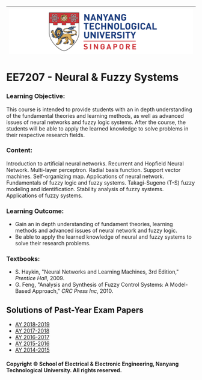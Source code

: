 |![image](https://github.com/NTU-CCA/EE7207/blob/master/logo.png)|
|---|
# EE7207 - Neural & Fuzzy Systems

### Learning Objective:

This course is intended to provide students with an in depth understanding of the fundamental theories and learning methods, as well as advanced issues of neural networks and fuzzy logic systems. After the course, the students will be able to apply the learned knowledge to solve problems in their respective research fields.

### Content:

Introduction to artificial neural networks. Recurrent and Hopfield Neural Network. Multi-layer perceptron. Radial basis function. Support vector machines. Self-organizing map. Applications of neural network. Fundamentals of fuzzy logic and fuzzy systems. Takagi-Sugeno (T-S) fuzzy modeling and identification. Stability analysis of fuzzy systems. Applications of fuzzy systems.

### Learning Outcome:

- Gain an in depth understanding of fundament theories, learning methods and advanced issues of neural network and fuzzy logic.
- Be able to apply the learned knowledge of neural and fuzzy systems to solve their research problems.

### Textbooks:

- S. Haykin, "Neural Networks and Learning Machines, 3rd Edition," <i>Prentice Hall</i>, 2009.
- G. Feng, "Analysis and Synthesis of Fuzzy Control Systems: A Model-Based Approach," <i>CRC Press Inc</i>, 2010.

## Solutions of Past-Year Exam Papers
- [AY 2018-2019](https://github.com/NTU-CCA/EE7207/blob/master/Solutions%20of%20Past-Year%20Exam%20Papers/EE7207%202018-2019.pdf)
- [AY 2017-2018](https://github.com/NTU-CCA/EE7207/blob/master/Solutions%20of%20Past-Year%20Exam%20Papers/EE7207%202017-2018.pdf)
- [AY 2016-2017](https://github.com/NTU-CCA/EE7207/blob/master/Solutions%20of%20Past-Year%20Exam%20Papers/EE7207%202016-2017.pdf)
- [AY 2015-2016](https://github.com/NTU-CCA/EE7207/blob/master/Solutions%20of%20Past-Year%20Exam%20Papers/EE7207%202015-2016.pdf)
- [AY 2014-2015](https://github.com/NTU-CCA/EE7207/blob/master/Solutions%20of%20Past-Year%20Exam%20Papers/EE7207%202014-2015.pdf)

#### Copyright © School of Electrical & Electronic Engineering, Nanyang Technological University. All rights reserved.
